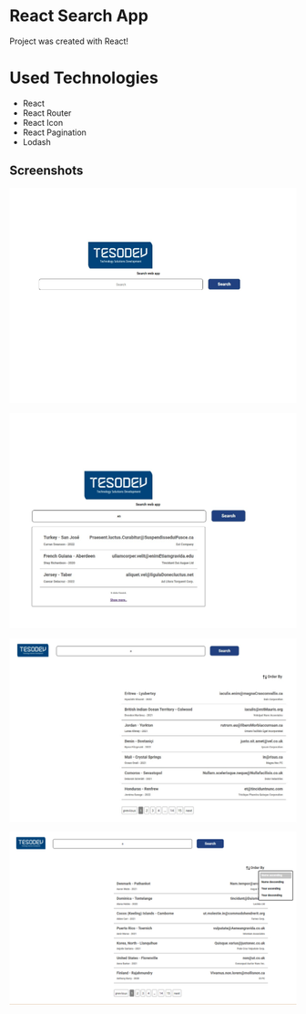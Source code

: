# React Search App
Project was created with React!

# Used Technologies

- React
- React Router
- React Icon
- React Pagination
- Lodash

## Screenshots
![plot](img/1.png)

![plot](img/2.png)

![plot](img/3.png)

![plot](img/4.png)






